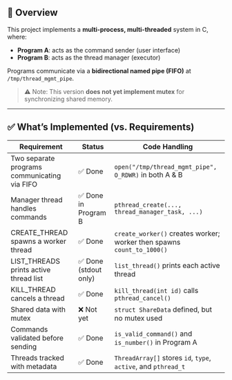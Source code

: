 ## 📌 Overview

This project implements a **multi-process, multi-threaded** system in C, where:

- **Program A**: acts as the command sender (user interface)
- **Program B**: acts as the thread manager (executor)

Programs communicate via a **bidirectional named pipe (FIFO)** at `/tmp/thread_mgmt_pipe`.

> ⚠️ Note: This version **does not yet implement mutex** for synchronizing shared memory.

---

## ✅ What’s Implemented (vs. Requirements)

| Requirement                                                  | Status                        | Code Handling                                                                 |
|--------------------------------------------------------------|-------------------------------|--------------------------------------------------------------------------------|
| Two separate programs communicating via FIFO                 | ✅ Done                        | `open("/tmp/thread_mgmt_pipe", O_RDWR)` in both A & B                         |
| Manager thread handles commands                              | ✅ Done in Program B           | `pthread_create(..., thread_manager_task, ...)`                               |
| CREATE_THREAD spawns a worker thread                         | ✅ Done                        | `create_worker()` creates worker; worker then spawns `count_to_1000()`        |
| LIST_THREADS prints active thread list                       | ✅ Done (stdout only)          | `list_thread()` prints each active thread                                     |
| KILL_THREAD <id> cancels a thread                            | ✅ Done                        | `kill_thread(int id)` calls `pthread_cancel()`                                |
| Shared data with mutex                                       | ❌ Not yet                     | `struct ShareData` defined, but no mutex used                                 |
| Commands validated before sending                            | ✅ Done                        | `is_valid_command()` and `is_number()` in Program A                           |
| Threads tracked with metadata                                | ✅ Done                        | `ThreadArray[]` stores `id`, `type`, `active`, and `pthread_t`                |



